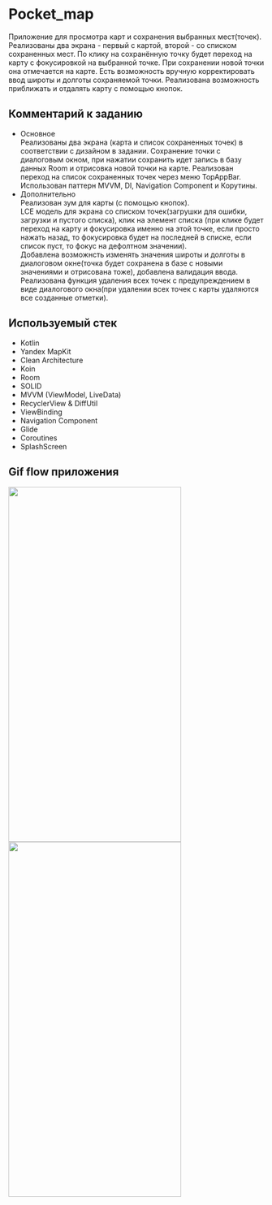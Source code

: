 # Pocket_map

Приложение для просмотра карт и сохранения выбранных мест(точек). Реализованы два экрана - первый с картой, второй - со списком сохраненных мест.
По клику на сохранённую точку будет переход на карту с фокусировкой на выбранной точке.
При сохранении новой точки она отмечается на карте. Есть возможность вручную корректировать ввод широты и долготы сохраняемой точки.
Реализована возможность приближать и отдалять карту с помощью кнопок.

## Комментарий к заданию
+ Основное<br>
Реализованы два экрана (карта и список сохраненных точек) в соответствии с дизайном в задании. Сохранение точки с диалоговым окном, при нажатии сохранить идет запись в базу данных Room
и отрисовка новой точки на карте. Реализован переход на список сохраненных точек через меню TopAppBar. Использован паттерн MVVM, DI, Navigation Component и Корутины.
+ Дополнительно<br>
Реализован зум для карты (с помощью кнопок).<br>
LCE модель для экрана со списком точек(загрушки для ошибки, загрузки и пустого списка), клик на элемент списка (при клике будет переход
на карту и фокусировка именно на этой точке, если просто нажать назад, то фокусировка будет на последней в списке, если список пуст, то фокус на дефолтном значении).<br>
Добавлена возможнсть изменять значения широты и долготы в диалоговом окне(точка будет сохранена в базе с новыми значениями и отрисована тоже), добавлена валидация ввода.<br>
Реализована функция удаления всех точек с предупреждением в виде диалогового окна(при удалении всех точек с карты удаляются все созданные отметки).

## Используемый стек

+ Kotlin
+ Yandex MapKit
+ Clean Architecture
+ Koin
+ Room
+ SOLID
+ MVVM (ViewModel, LiveData)  
+ RecyclerView & DiffUtil  
+ ViewBinding  
+ Navigation Component  
+ Glide
+ Coroutines
+ SplashScreen
  

## Gif flow приложения

<img src="https://github.com/alexxk2/Pocket_map/blob/master/app/src/main/res/drawable/flow.gif" width="340" height="699" />  <br>
<img src="https://github.com/alexxk2/Pocket_map/blob/master/app/src/main/res/drawable/check_flow.gif" width="340" height="699" />  <br>


